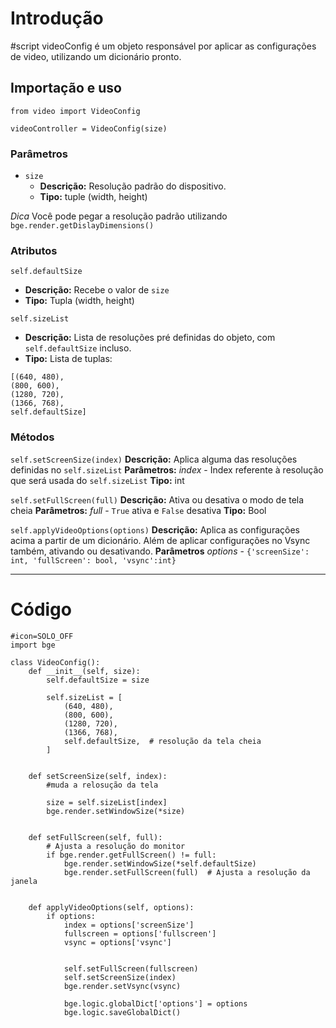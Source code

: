 # Introdução
#script
videoConfig é um objeto responsável por aplicar as configurações de video, utilizando um dicionário pronto.

## Importação e uso
```
from video import VideoConfig

videoController = VideoConfig(size)
```

### Parâmetros

- `size`
	- **Descrição:** Resolução padrão do dispositivo.
	- **Tipo:** tuple (width, height)

*Dica* Você pode pegar a resolução padrão utilizando `bge.render.getDislayDimensions()` 

### Atributos

`self.defaultSize` 
- **Descrição:** Recebe o valor de `size` 
- **Tipo:** Tupla (width, height)

`self.sizeList`
- **Descrição:** Lista de resoluções pré definidas do objeto, com `self.defaultSize` incluso.
- **Tipo:** Lista de tuplas:
```
[(640, 480), 
(800, 600), 
(1280, 720), 
(1366, 768), 
self.defaultSize]
```

### Métodos

`self.setScreenSize(index)`
**Descrição:**
	Aplica alguma das resoluções definidas no `self.sizeList`
**Parâmetros:** 
	*index* - Index referente à resolução que será usada do `self.sizeList` 
		**Tipo:** int 


`self.setFullScreen(full)`
**Descrição:**
	Ativa ou desativa o modo de tela cheia
**Parâmetros:**
	*full* - `True` ativa e `False` desativa
		**Tipo:** Bool


`self.applyVideoOptions(options)`
**Descrição:** 
	Aplica as configurações acima a partir de um dicionário. Além de aplicar configurações no Vsync também, ativando ou desativando.
**Parâmetros**
	*options* - ``{'screenSize': int, 'fullScreen': bool, 'vsync':int}``

---
# Código

```
#icon=SOLO_OFF
import bge

class VideoConfig():
    def __init__(self, size):
        self.defaultSize = size
        
        self.sizeList = [
            (640, 480),
            (800, 600),
            (1280, 720),
            (1366, 768),
            self.defaultSize,  # resolução da tela cheia
        ]
        
        
    def setScreenSize(self, index):
        #muda a relosução da tela
        
        size = self.sizeList[index]
        bge.render.setWindowSize(*size)
        
    
    def setFullScreen(self, full):
        # Ajusta a resolução do monitor
        if bge.render.getFullScreen() != full:
            bge.render.setWindowSize(*self.defaultSize)
            bge.render.setFullScreen(full)  # Ajusta a resolução da janela
        

    def applyVideoOptions(self, options):
        if options:
            index = options['screenSize']
            fullscreen = options['fullscreen']
            vsync = options['vsync']
            
            
            self.setFullScreen(fullscreen)
            self.setScreenSize(index)
            bge.render.setVsync(vsync)
            
            bge.logic.globalDict['options'] = options
            bge.logic.saveGlobalDict()
```